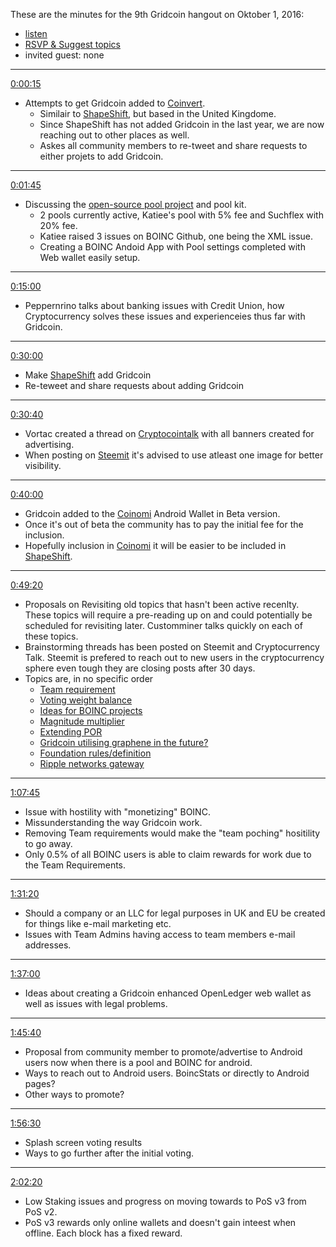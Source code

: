 These are the minutes for the 9th Gridcoin hangout on Oktober 1, 2016:
* [listen](https://soundcloud.com/gridcoin-community-hangouts/9th-hangout)
* [RSVP & Suggest topics](https://steemit.com/gridcoin/@cm-steem/gridcoin-community-hangout-009-rsvp-and-suggest-topics?sort=votes#comments)
* invited guest: none

***
[0:00:15](https://soundcloud.com/gridcoin-community-hangouts/9th-hangout#t=0:15)
* Attempts to get Gridcoin added to [Coinvert](https://coinvert.io).
  * Similair to [ShapeShift](https://shapeshift.io/), but based in the United Kingdome.
  * Since ShapeShift has not added Gridcoin in the last year, we are now reaching out to other places as well.
  * Askes all community members to re-tweet and share requests to either projets to add Gridcoin.

***
[0:01:45](https://soundcloud.com/gridcoin-community-hangouts/9th-hangout#t=1:45)
* Discussing the [open-source pool project](https://cryptocointalk.com/topic/49262-open-source-project-gridcoin-pool-boinc-account-manager/) and pool kit.
  * 2 pools currently active, Katiee's pool with 5% fee and Suchflex with 20% fee.
  * Katiee raised 3 issues on BOINC Github, one being the XML issue.
  * Creating a BOINC Andoid App with Pool settings completed with Web wallet easily setup.

***
[0:15:00](https://soundcloud.com/gridcoin-community-hangouts/9th-hangout#t=15:00)
* Peppernrino talks about banking issues with Credit Union, how Cryptocurrency solves these issues and experienceies thus far with Gridcoin.
***
[0:30:00](https://soundcloud.com/gridcoin-community-hangouts/9th-hangout#t=30:00)
* Make [ShapeShift](https://shapeshift.io/) add Gridcoin
* Re-teweet and share requests about adding Gridcoin

***
[0:30:40](https://soundcloud.com/gridcoin-community-hangouts/9th-hangout#t=30:40)
* Vortac created a thread on [Cryptocointalk](https://cryptocointalk.com/topic/50138-gridcoin-ads-images-and-banners) with all banners created for advertising. 
* When posting on [Steemit](https://steemit.com) it's advised to use atleast one image for better visibility.

***
[0:40:00](https://soundcloud.com/gridcoin-community-hangouts/9th-hangout#t=40:00)
* Gridcoin added to the [Coinomi](https://coinomi.com/) Android Wallet in Beta version.
* Once it's out of beta the community has to pay the initial fee for the inclusion.
* Hopefully inclusion in [Coinomi](https://coinomi.com/) it will be easier to be included in [ShapeShift](https://shapeshift.io/).

***
[0:49:20](https://soundcloud.com/gridcoin-community-hangouts/9th-hangout#t=49:20)
* Proposals on Revisiting old topics that hasn't been active recenlty. These topics will require a pre-reading up on and could potentially be scheduled for revisiting later. Customminer talks quickly on each of these topics.
* Brainstorming threads has been posted on Steemit and Cryptocurrency Talk. Steemit is prefered to reach out to new users in the cryptocurrency sphere even tough they are closing posts after 30 days. 	
* Topics are, in no specific order
	* [Team requirement](https://cryptocointalk.com/topic/44260-discussion-mandatory-team-gridcoin-membership-requirement/page-5)
	* [Voting weight balance](https://cryptocointalk.com/topic/40773-discussion-magnitudebalance-voting-type-magnitude-weight-unbalanced/)
	* [Ideas for BOINC projects](https://cryptocointalk.com/topic/10694-brainstorm-session-ideas-for-boinc-projects/page-3)
	* [Magnitude multiplier](https://cryptocointalk.com/topic/38994-magnitude-multiplier/)
	* [Extending POR](https://cryptocointalk.com/topic/42995-is-it-possible-to-extend-por-to-other-project-types/)
	* [Gridcoin utilising graphene in the future?](https://cryptocointalk.com/topic/24622-dposbitshares-tool-kit/)
	* [Foundation rules/definition](https://cryptocointalk.com/topic/38607-discussion-foundation-definitions-and-rules-proposal/page-2)
	* [Ripple networks gateway](https://cryptocointalk.com/topic/41878-ripple-networks-gateway/)
  
***
[1:07:45](https://soundcloud.com/gridcoin-community-hangouts/9th-hangout#t=1:07:45)
* Issue with hostility with "monetizing" BOINC. 
* Missunderstanding the way Gridcoin work.
* Removing Team requirements would make the "team poching" hositility to go away.
* Only 0.5% of all BOINC users is able to claim rewards for work due to the Team Requirements.

***
[1:31:20](https://soundcloud.com/gridcoin-community-hangouts/9th-hangout#t=1:31:20)
* Should a company or an LLC for legal purposes in UK and EU be created for things like e-mail marketing etc.
* Issues with Team Admins having access to team members e-mail addresses.

***
[1:37:00](https://soundcloud.com/gridcoin-community-hangouts/9th-hangout#t=1:37:00)
* Ideas about creating a Gridcoin enhanced OpenLedger web wallet as well as issues with legal problems.

***
[1:45:40](https://soundcloud.com/gridcoin-community-hangouts/9th-hangout#t=1:45:40)
* Proposal from community member to promote/advertise to Android users now when there is a pool and BOINC for android.
* Ways to reach out to Android users. BoincStats or directly to Android pages?
* Other ways to promote?

***
[1:56:30](https://soundcloud.com/gridcoin-community-hangouts/9th-hangout#t=1:56:30)
* Splash screen voting results
* Ways to go further after the initial voting. 

***
[2:02:20](https://soundcloud.com/gridcoin-community-hangouts/9th-hangout#t=2:02:20)
* Low Staking issues and progress on moving towards to PoS v3 from PoS v2.
* PoS v3 rewards only online wallets and doesn't gain inteest when offline. Each block has a fixed reward.
